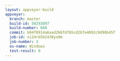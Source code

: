 ```yaml
---
layout: appveyor-build
appveyor:
  branch: master
  build-id: 50293097
  build-number: 606
  commit: b04f0914a6aad266fd765cd2b7e4092c9d90b45f
  job-id: xi24rb5b2430yo9m
  job-number: 3
  os-name: Windows
  test-result: 0
---
```

